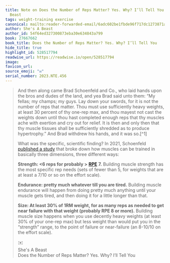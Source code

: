 ```yaml
---
title: Note on Does the Number of Reps Matter? Yes. Why? I’ll Tell You via She's A
  Beast
tags: weight-training exercise
canonical: mailto:reader-forwarded-email/6adc602be1fbde96f717dc1273871a1d
author: She's A Beast
author_id: 54f64ed327300873eba30e634843a799
book: 27667662
book_title: Does the Number of Reps Matter? Yes. Why? I’ll Tell You
hide_title: true
highlight_id: 528517794
readwise_url: https://readwise.io/open/528517794
image:
favicon_url:
source_emoji: "✉️"
serial_number: 2023.NTE.456
---
```

> And then along came Brad Schoenfeld and Co., who laid hands upon the bros and dudes of the land, and yea Brad said unto them: “My fellas; my champs; my guys. Lay down your swords, for it is not the number of reps that matter. Thou must use sufficiently heavy weights, at least 30 percent of thy one-rep max, and thou mayest not cast the weights down until thou hast completed enough reps that thy muscles ache with exertion and cry out for relief. It is then and only then that thy muscle tissues shall be sufficiently shredded as to produce hypertrophy.” And Brad withdrew his hands, and it was so.[^1]
> 
> What was the specific, scientific finding? In 2021, Schoenfeld [published a study](https://www.shesabeast.co/r/6516ec54?m=7e6943bc-ea83-4e49-a2ae-4b8d3be9da25) that broke down how muscles can be trained in basically three dimensions, three different ways:
> 
> **Strength: <6 reps for probably >** [**RPE**](https://www.shesabeast.co/r/67b3a457?m=7e6943bc-ea83-4e49-a2ae-4b8d3be9da25) **7.** Building muscle strength has the most specific rep needs (sets of fewer than 5, for weights that are at least a 7/10 or so on the effort scale).
> 
> **Endurance: pretty much whatever till you are tired.** Building muscle endurance will happen from doing pretty much anything until your muscle gets tired, and then doing it for a little longer than that.
> 
> **Size: At least 30% of 1RM weight, for as many reps as needed to get near failure with that weight (probably RPE 8 or more).** Building muscle size happens when you use decently heavy weights (at least 30% of your one-rep max) but less weight than would put you in the “strength” range, to the point of failure or near-failure (an 8-10/10 on the effort scale).
> <div class="quoteback-footer"><div class="quoteback-avatar"><span class="mini-emoji"> ✉️</span></div><div class="quoteback-metadata"><div class="metadata-inner"><span style="display:none">FROM:</span><div aria-label="She's A Beast" class="quoteback-author"> She's A Beast</div><div aria-label="Does the Number of Reps Matter? Yes. Why? I’ll Tell You" class="quoteback-title"> Does the Number of Reps Matter? Yes. Why? I’ll Tell You</div></div></div></div>